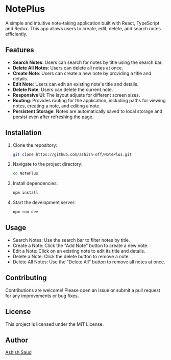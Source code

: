 
# NotePlus

A simple and intuitive note-taking application built with React, TypeScript and Redux. This app allows users to create, edit, delete, and search notes efficiently.

## Features

- **Search Notes**: Users can search for notes by title using the search bar.
- **Delete All Notes**: Users can delete all notes at once.
- **Create Note**: Users can create a new note by providing a title and details.
- **Edit Note**: Users can edit an existing note's title and details.
- **Delete Note**: Users can delete the current note.
- **Responsive UI**: The layout adjusts for different screen sizes.
- **Routing**: Provides routing for the application, including paths for viewing notes, creating a note, and editing a note.
- **Persistent Storage**: Notes are automatically saved to local storage and persist even after refreshing the page.


## Installation

1. Clone the repository:
   ```bash
   git clone https://github.com/ashish-off/NotePlus.git
   ```
2. Navigate to the project directory:
   ```bash
   cd NotePlus
   ```
3. Install dependencies:
   ```bash
   npm install
   ```
4. Start the development server:
   ```bash
   npm run dev
   ```

## Usage

- Search Notes: Use the search bar to filter notes by title.
- Create a Note: Click the "Add Note" button to create a new note.
- Edit a Note: Click on an existing note to edit its title and details.
- Delete a Note: Click the delete button to remove a note.
- Delete All Notes: Use the "Delete All" button to remove all notes at once.

## Contributing

Contributions are welcome! Please open an issue or submit a pull request for any improvements or bug fixes.

## License

This project is licensed under the MIT License. 

## Author

[Ashish Saud](www.linkedin.com/in/ashish-saud-55ab57294)